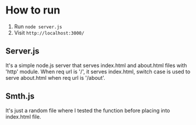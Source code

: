 # How to run

1. Run `node server.js`
2. Visit `http://localhost:3000/`

## Server.js
It's a simple node.js server that serves index.html and about.html files with 'http' module.
When req url is '/', it serves index.html, switch case is used to serve about.html when req url is '/about'.

## Smth.js
It's just a random file where I tested the function before placing into index.html file.